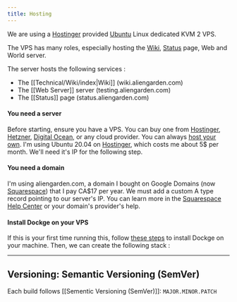 ```yaml
---
title: Hosting
---
```



We are using a [Hostinger](https://www.hostinger.com/) provided [Ubuntu](https://ubuntu.com/) Linux dedicated KVM 2 VPS.

The VPS has many roles, especially hosting the [Wiki](https://wiki.aliengarden.com/), [Status](https://status.aliengarden.com/) page, Web and World server.


The server hosts the following services : 

* The [[Technical/Wiki/index|Wiki]] (wiki.aliengarden.com)
* The [[Web Server]] server (testing.aliengarden.com)
* The [[Status]] page (status.aliengarden.com)





#### You need a server

Before starting, ensure you have a VPS. You can buy one from [Hostinger](https://www.hetzner.com/), [Hetzner](https://www.hostinger.com/), [Digital Ocean](https://www.digitalocean.com/), or any cloud provider. You can always [host your own](https://www.reddit.com/r/selfhosted/). I'm using Ubuntu 20.04 on [Hostinger](https://www.hostinger.com/), which costs me about 5$ per month. We'll need it's IP for the following step.


#### You need a domain

I'm using aliengarden.com, a domain I bought on Google Domains (now [Squarespace](https://www.squarespace.com/)) that I pay CA$17 per year. We must add a custom A type record pointing to our server's IP. You can learn more in the [Squarespace Help Center](https://support.squarespace.com/hc/en-us/articles/31119879125645-DNS-records-for-web-hosting) or your domain's provider's help.



#### Install Dockge on your VPS

If this is your first time running this, follow [these steps](https://github.com/louislam/dockge?tab=readme-ov-file#basic) to install Dockge on your machine. Then, we can create the following stack : 





---

## Versioning: Semantic Versioning (SemVer)

Each build follows [[Sementic Versioning (SemVer)]]: `MAJOR.MINOR.PATCH` 